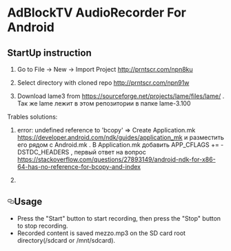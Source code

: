 # AdBlockTV AudioRecorder For Android

<h2>StartUp instruction</h2>

1) Go to File -> New -> Import Project  http://prntscr.com/npn8ku 

2) Select directory with cloned repo http://prntscr.com/npn91w

3) Download lame3 from https://sourceforge.net/projects/lame/files/lame/ . 
Так же lame лежит в этом репозитории в папке lame-3.100


Trables solutions:

1) error: undefined reference to 'bcopy'  => 
Create Application.mk https://developer.android.com/ndk/guides/application_mk и разместить его рядом с Android.mk .
В Application.mk добавить APP_CFLAGS += -DSTDC_HEADERS , первый ответ на вопрос https://stackoverflow.com/questions/27893149/android-ndk-for-x86-64-has-no-reference-for-bcopy-and-index


2) 



<h2><a id="user-content-usage" class="anchor" aria-hidden="true" href="#usage"><svg class="octicon octicon-link" viewBox="0 0 16 16" version="1.1" width="16" height="16" aria-hidden="true"><path fill-rule="evenodd" d="M4 9h1v1H4c-1.5 0-3-1.69-3-3.5S2.55 3 4 3h4c1.45 0 3 1.69 3 3.5 0 1.41-.91 2.72-2 3.25V8.59c.58-.45 1-1.27 1-2.09C10 5.22 8.98 4 8 4H4c-.98 0-2 1.22-2 2.5S3 9 4 9zm9-3h-1v1h1c1 0 2 1.22 2 2.5S13.98 12 13 12H9c-.98 0-2-1.22-2-2.5 0-.83.42-1.64 1-2.09V6.25c-1.09.53-2 1.84-2 3.25C6 11.31 7.55 13 9 13h4c1.45 0 3-1.69 3-3.5S14.5 6 13 6z"></path></svg></a>Usage</h2>

<ul>
<li>Press the "Start" button to start recording, then press the "Stop" button to stop recording.</li>
<li>Recorded content is saved mezzo.mp3 on the SD card root directory(/sdcard or /mnt/sdcard).</li>
</ul>

